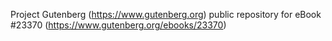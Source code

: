 Project Gutenberg (https://www.gutenberg.org) public repository for eBook #23370 (https://www.gutenberg.org/ebooks/23370)
